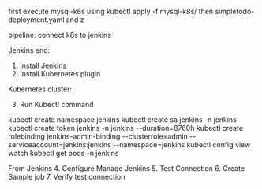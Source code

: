 first execute mysql-k8s using kubectl apply -f mysql-k8s/
then simpletodo-deployment.yaml and 
z



pipeline: connect k8s to jenkins

Jenkins end:

1. Install Jenkins
2. Install Kubernetes plugin

Kubernetes cluster:

3. Run Kubectl command

kubectl create namespace jenkins
kubectl create sa jenkins -n jenkins
kubectl create token jenkins -n jenkins --duration=8760h
kubectl create rolebinding jenkins-admin-binding --clusterrole=admin --serviceaccount=jenkins:jenkins --namespace=jenkins
kubectl config view
watch kubectl get pods -n jenkins


From Jenkins
4. Configure Manage Jenkins
5. Test Connection
6. Create Sample job
7. Verify test connection
